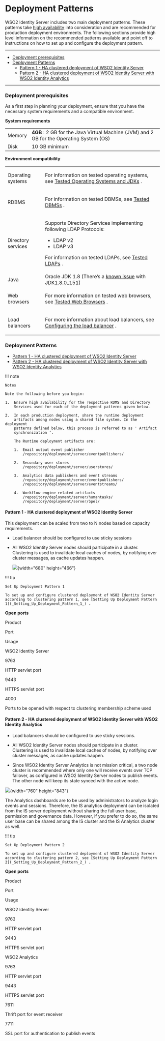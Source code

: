 # Deployment Patterns

WSO2 Identity Server includes two main deployment patterns. These
patterns take [high
availability](https://docs.wso2.com/display/ADMIN44x/Clustering+Overview)
into consideration and are recommended for production deployment
environments. The following sections provide high level information on
the recommended patterns available and point off to instructions on how
to set up and configure the deployment pattern.

------------------------------------------------------------------------

-   [Deployment
    prerequisites](#DeploymentPatterns-Deploymentprerequisites)
-   [Deployment Patterns](#DeploymentPatterns-DeploymentPatterns)
    -   [Pattern 1 - HA clustered deployment of WSO2 Identity
        Server](#DeploymentPatterns-Pattern1-HAclustereddeploymentofWSO2IdentityServer)
    -   [Pattern 2 - HA clustered deployment of WSO2 Identity Server
        with WSO2 Identity
        Analytics](#DeploymentPatterns-Pattern2-HAclustereddeploymentofWSO2IdentityServerwithWSO2IdentityAnalytics)

------------------------------------------------------------------------

### Deployment prerequisites

As a first step in planning your deployment, ensure that you have the
necessary system requirements and a compatible environment.

**System requirements**

|        |                                                                                          |
|--------|------------------------------------------------------------------------------------------|
| Memory | **4GB** : 2 GB for the Java Virtual Machine (JVM) and 2 GB for the Operating System (OS) |
| Disk   | 10 GB minimum                                                                            |

**Environment compatibility**

<table>
<tbody>
<tr class="odd">
<td>Operating systems</td>
<td><p>For information on tested operating systems, see <a href="https://docs.wso2.com/display/compatibility/Tested+Operating+Systems+and+JDKs">Tested Operating Systems and JDKs</a> .</p></td>
</tr>
<tr class="even">
<td>RDBMS</td>
<td><p>For information on tested DBMSs, see <a href="https://docs.wso2.com/display/compatibility/Tested+DBMSs">Tested DBMSs</a> .</p></td>
</tr>
<tr class="odd">
<td>Directory services</td>
<td><p>Supports Directory Services implementing following LDAP Protocols:</p>
<ul>
<li>LDAP v2</li>
<li>LDAP v3</li>
</ul>
<p>For information on tested LDAPs, see <a href="https://docs.wso2.com/display/compatibility/Tested+LDAPs">Tested LDAPs</a> .</p></td>
</tr>
<tr class="even">
<td>Java</td>
<td>Oracle JDK 1.8 (There’s a <a href="https://bugs.openjdk.java.net/browse/JDK-8189789">known issue</a> with JDK1.8.0_151)</td>
</tr>
<tr class="odd">
<td>Web browsers</td>
<td><p>For more information on tested web browsers, see <a href="https://docs.wso2.com/display/compatibility/Tested+Web+Browsers">Tested Web Browsers</a> .</p></td>
</tr>
<tr class="even">
<td>Load balancers</td>
<td><p>For more information about load balancers, see <a href="https://docs.wso2.com/display/CLUSTER44x/Setting+up+a+Cluster#SettingupaCluster-Configuringtheloadbalancer">Configuring the load balancer</a> .</p></td>
</tr>
</tbody>
</table>

### Deployment Patterns

-   [Pattern 1 - HA clustered deployment of WSO2 Identity
    Server](#DeploymentPatterns-Pattern1-HAclustereddeploymentofWSO2IdentityServer)
-   [Pattern 2 - HA clustered deployment of WSO2 Identity Server with
    WSO2 Identity
    Analytics](#DeploymentPatterns-Pattern2-HAclustereddeploymentofWSO2IdentityServerwithWSO2IdentityAnalytics)

!!! note
    
    Notes
    
    Note the following before you begin:
    
    1.  Ensure high availability for the respective RDMS and Directory
        Services used for each of the deployment patterns given below.
    
    2.  In each production deployment, share the runtime deployment
        artifacts among nodes using a shared file system. In the deployment
        patterns defined below, this process is referred to as ' Artifact
        synchronization ’.
    
        The Runtime deployment artifacts are:
    
        1.  Email output event publisher  
            /repository/deployment/server/eventpublishers/
    
        2.  Secondary user stores  
            /repository/deployment/server/userstores/
    
        3.  Analytics data publishers and event streams  
            /repository/deployment/server/eventpublishers/  
            /repository/deployment/server/eventstreams/
    
        4.  Workflow engine related artifacts  
            /repository/deployment/server/humantasks/  
            /repository/deployment/server/bpel/
    

#### Pattern 1 - **HA clustered deployment of WSO2 Identity Server**

This deployment can be scaled from two to N nodes based on capacity
requirements.

-   Load balancer should be configured to use sticky sessions

-   All WSO2 Identity Server nodes should participate in a cluster.
    Clustering is used to invalidate local caches of nodes, by notifying
    over cluster messages, as cache updates happen.

    ![](attachments/103329471/103329475.png){width="680" height="466"}  

!!! tip
    
    Set Up Deployment Pattern 1
    
    To set up and configure clustered deployment of WSO2 Identity Server
    according to clustering pattern 1, see [Setting Up Deployment Pattern
    1](_Setting_Up_Deployment_Pattern_1_) .
    

**Open ports**

Product

Port

Usage

  
WSO2 Identity Server

9763

HTTP servlet port

9443

HTTPS servlet port

4000

Ports to be opened with respect to clustering membership scheme used

#### Pattern 2 - **HA clustered deployment of WSO2 Identity Server with WSO2 Identity Analytics**

-   Load balancers should be configured to use sticky sessions.

-   All WSO2 Identity Server nodes should participate in a cluster.
    Clustering is used to invalidate local caches of nodes, by notifying
    over cluster messages, as cache updates happen.

-   Since WSO2 Identity Server Analytics is not mission critical, a two
    node cluster is recommended where only one will receive events over
    TCP failover, as configured in WSO2 Identity Server nodes to publish
    events. The other node will keep its state synced with the active
    node.

![](attachments/103329471/103329474.png){width="760" height="843"}  
  

The Analytics dashboards are to be used by administrators to analyze
login events and sessions. Therefore, the IS analytics deployment can be
isolated from the IS server deployment without sharing the full user
base, permission and governance data. However, if you prefer to do so,
the same user base can be shared among the IS cluster and the IS
Analytics cluster as well.

!!! tip
    
    Set Up Deployment Pattern 2
    
    To set up and configure clustered deployment of WSO2 Identity Server
    according to clustering pattern 2, see [Setting Up Deployment Pattern
    2](_Setting_Up_Deployment_Pattern_2_) .
    

**Open ports**

Product

Port

Usage

WSO2 Identity Server

9763

HTTP servlet port

9443

HTTPS servlet port

WSO2 Analytics

9763

HTTP servlet port

9443

HTTPS servlet port

7611

Thrift port for event receiver

7711

SSL port for authentication to publish events
